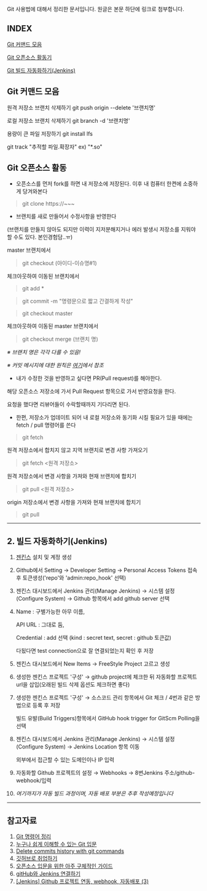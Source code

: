 Git 사용법에 대해서 정리한 문서입니다.
원글은 본문 하단에 링크로 첨부합니다.

## INDEX
[Git 커맨드 모음](#command)

[Git 오픈소스 활동기](#contribute)

[Git 빌드 자동화하기(Jenkins)](#jenkins)

## Git 커맨드 모음<span id="command"></span>
원격 저장소 브랜치 삭제하기
git push origin --delete '브랜치명'

로컬 저장소 브랜치 삭제하기
git branch -d '브랜치명'

용량이 큰 파일 저장하기
git install lfs

git track "추적할 파일.확장자" ex) "*.so"

## Git 오픈소스 활동<span id="contribute"></span>

* 오픈소스를 먼저 fork를 하면 내 저장소에 저장된다.
이후 내 컴퓨터 한켠에 소중하게 당겨와본다
> git clone https://~~~

* 브랜치를 새로 만들어서 수정사항을 반영한다

(브랜치를 만들지 않아도 되지만 이력이 지저분해지거나 에러 발생시 저장소를 지워야할 수도 있다. 본인경험담..ㅠ)

master 브랜치에서
> git checkout (아이디-이슈명#1)

체크아웃하여 이동된 브랜치에서
> git add *

> git commit -m "명령문으로 짧고 간결하게 작성"

> git checkout master

체크아웃하여 이동된 master 브랜치에서
> git checkout merge (브랜치 명)

*※ 브랜치 명은 각각 다를 수 있음!*

*※ 커밋 메시지에 대한 원칙은 [여기](https://meetup.toast.com/posts/106)에서 참조*

* 내가 수정한 것을 반영하고 싶다면 PR(Pull request)를 해야한다.

해당 오픈소스 저장소에 가서 Pull Request 항목으로 가서 반영요청을 한다.

요청을 했다면 리뷰어들이 수락할때까지 기다리면 된다.

* 한편, 저장소가 업데이트 되어 내 로컬 저장소와 동기화 시킬 필요가 있을 때에는 
fetch / pull 명령어를 쓴다
> git fetch

원격 저장소에서 합치지 않고 지역 브랜치로 변경 사항 가져오기
> git fetch <원격 저장소>

원격 저장소에서 변경 사항을 가져와 현재 브랜치에 합치기
> git pull <원격 저장소>

origin 저장소에서 변경 사항을 가져와 현재 브랜치에 합치기
> git pull

---

## 2. 빌드 자동화하기(Jenkins)<span id="jenkins"></span>

1. [젠킨스](https://jenkins.io/download/) 설치 및 계정 생성

2. Github에서 Setting → Developer Setting → Personal Access Tokens 접속 후 토큰생성('repo'와 'admin:repo_hook' 선택)

3. 젠킨스 대시보드에서 Jenkins 관리(Manage Jenkins) → 시스템 설정(Configure System) → Github 항목에서 add github server 선택

4. Name : 구별가능한 아무 이름, 

   API URL : 그대로 둠, 
   
   Credential : add 선택 (kind : secret text, secret : github 토큰값) 
   
   다됬다면 test connection으로 잘 연결되었는지 확인 후 저장

5. 젠킨스 대시보드에서 New Items → FreeStyle Project 고르고 생성

6. 생성한 젠킨스 프로젝트 '구성' → github project에 체크한 뒤 자동화할 프로젝트 url을 삽입(오래된 빌드 삭제 옵션도 체크하면 좋다)

7. 생성한 젠킨스 프로젝트 '구성' → 소스코드 관리 항목에서 Git 체크 / 4번과 같은 방법으로 등록 후 저장

   빌드 유발(Build Triggers)항목에서 GitHub hook trigger for GitScm Polling을 선택

8. 젠킨스 대시보드에서 Jenkins 관리(Manage Jenkins) → 시스템 설정(Configure System) → Jenkins Location 항목 이동

   외부에서 접근할 수 있는 도메인이나 IP 입력
   
9. 자동화할 Github 프로젝트의 설정 → Webhooks → 8번Jenkins 주소/github-webhook/입력

10. *여기까지가 자동 빌드 과정이며, 자동 배포 부분은 추후 작성예정입니다*




---

## 참고자료 

1. [Git 명령어 정리](https://medium.com/@joongwon/git-git-%EB%AA%85%EB%A0%B9%EC%96%B4-%EC%A0%95%EB%A6%AC-c25b421ecdbd)
2. [누구나 쉽게 이해할 수 있는 Git 입문](https://backlog.com/git-tutorial/kr/stepup/stepup1_1.html)
3. [Delete commits history with git commands](https://gist.github.com/heiswayi/350e2afda8cece810c0f6116dadbe651)
4. [깃허브로 취업하기](http://sujinlee.me/professional-github/)
5. [오픈소스 입문을 위한 아주 구체적인 가이드](https://bit.ly/2RulANs)
6. [gitHub와 Jenkins 연결하기](https://bcho.tistory.com/1237)
7. [[Jenkins] Github 프로젝트 연동, webhook, 자동배포 (3)](https://kutar37.tistory.com/entry/Jenkins-Github-%EC%97%B0%EB%8F%99-%EC%9E%90%EB%8F%99%EB%B0%B0%ED%8F%AC-3)
